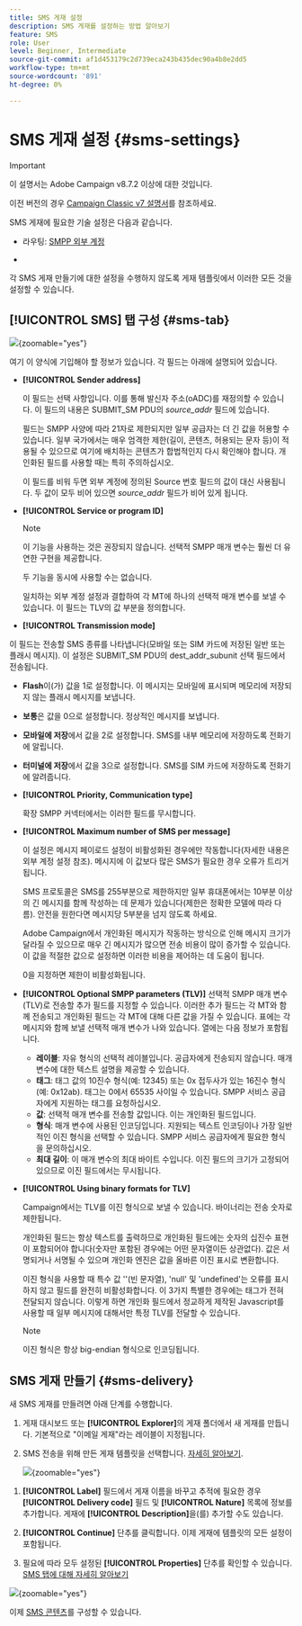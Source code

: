 ```yaml
---
title: SMS 게재 설정
description: SMS 게재를 설정하는 방법 알아보기
feature: SMS
role: User
level: Beginner, Intermediate
source-git-commit: af1d453179c2d739eca243b435dec90a4b8e2dd5
workflow-type: tm+mt
source-wordcount: '891'
ht-degree: 0%

---
```



# SMS 게재 설정 {#sms-settings}

>[!IMPORTANT]
>
>이 설명서는 Adobe Campaign v8.7.2 이상에 대한 것입니다.
>
>이전 버전의 경우 [Campaign Classic v7 설명서](https://experienceleague.adobe.com/en/docs/campaign-classic/using/sending-messages/sending-messages-on-mobiles/sms-set-up/sms-set-up)를 참조하세요.

SMS 게재에 필요한 기술 설정은 다음과 같습니다.

* 라우팅: [SMPP 외부 계정](smpp-external-account.md#smpp-connection-settings)

* [  ](#sms-tab)

각 SMS 게재 만들기에 대한 설정을 수행하지 않도록 게재 템플릿에서 이러한 모든 것을 설정할 수 있습니다.

## **[!UICONTROL SMS]** 탭 구성 {#sms-tab}

![](assets/send_settings.png){zoomable="yes"}

여기 이 양식에 기입해야 할 정보가 있습니다. 각 필드는 아래에 설명되어 있습니다.

* **[!UICONTROL Sender address]**

  이 필드는 선택 사항입니다. 이를 통해 발신자 주소(oADC)를 재정의할 수 있습니다. 이 필드의 내용은 SUBMIT_SM PDU의 *source_addr* 필드에 있습니다.

  필드는 SMPP 사양에 따라 21자로 제한되지만 일부 공급자는 더 긴 값을 허용할 수 있습니다. 일부 국가에서는 매우 엄격한 제한(길이, 콘텐츠, 허용되는 문자 등)이 적용될 수 있으므로 여기에 배치하는 콘텐츠가 합법적인지 다시 확인해야 합니다. 개인화된 필드를 사용할 때는 특히 주의하십시오.

  이 필드를 비워 두면 외부 계정에 정의된 Source 번호 필드의 값이 대신 사용됩니다. 두 값이 모두 비어 있으면 *source_addr* 필드가 비어 있게 됩니다.

* **[!UICONTROL Service or program ID]**

  >[!NOTE]
  >
  >이 기능을 사용하는 것은 권장되지 않습니다. 선택적 SMPP 매개 변수는 훨씬 더 유연한 구현을 제공합니다.
  >
  >두 기능을 동시에 사용할 수는 없습니다.

  일치하는 외부 계정 설정과 결합하여 각 MT에 하나의 선택적 매개 변수를 보낼 수 있습니다. 이 필드는 TLV의 값 부분을 정의합니다.

* **[!UICONTROL Transmission mode]**

이 필드는 전송할 SMS 종류를 나타냅니다(모바일 또는 SIM 카드에 저장된 일반 또는 플래시 메시지). 이 설정은 SUBMIT_SM PDU의 dest_addr_subunit 선택 필드에서 전송됩니다.

* **Flash**&#x200B;이(가) 값을 1로 설정합니다. 이 메시지는 모바일에 표시되며 메모리에 저장되지 않는 플래시 메시지를 보냅니다.
* **보통**&#x200B;은 값을 0으로 설정합니다. 정상적인 메시지를 보냅니다.
* **모바일에 저장**&#x200B;에서 값을 2로 설정합니다. SMS를 내부 메모리에 저장하도록 전화기에 알립니다.
* **터미널에 저장**&#x200B;에서 값을 3으로 설정합니다. SMS를 SIM 카드에 저장하도록 전화기에 알려줍니다.

* **[!UICONTROL Priority, Communication type]**

  확장 SMPP 커넥터에서는 이러한 필드를 무시합니다.

* **[!UICONTROL Maximum number of SMS per message]**

  이 설정은 메시지 페이로드 설정이 비활성화된 경우에만 작동합니다(자세한 내용은 외부 계정 설정 참조). 메시지에 이 값보다 많은 SMS가 필요한 경우 오류가 트리거됩니다.

  SMS 프로토콜은 SMS를 255부분으로 제한하지만 일부 휴대폰에서는 10부분 이상의 긴 메시지를 함께 작성하는 데 문제가 있습니다(제한은 정확한 모델에 따라 다름). 안전을 원한다면 메시지당 5부분을 넘지 않도록 하세요.

  Adobe Campaign에서 개인화된 메시지가 작동하는 방식으로 인해 메시지 크기가 달라질 수 있으므로 매우 긴 메시지가 많으면 전송 비용이 많이 증가할 수 있습니다. 이 값을 적절한 값으로 설정하면 이러한 비용을 제어하는 데 도움이 됩니다.

  0을 지정하면 제한이 비활성화됩니다.

* **[!UICONTROL Optional SMPP parameters (TLV)]**
선택적 SMPP 매개 변수(TLV)로 전송할 추가 필드를 지정할 수 있습니다. 이러한 추가 필드는 각 MT와 함께 전송되고 개인화된 필드는 각 MT에 대해 다른 값을 가질 수 있습니다.
표에는 각 메시지와 함께 보낼 선택적 매개 변수가 나와 있습니다. 열에는 다음 정보가 포함됩니다.
   * **레이블**: 자유 형식의 선택적 레이블입니다. 공급자에게 전송되지 않습니다. 매개 변수에 대한 텍스트 설명을 제공할 수 있습니다.
   * **태그**: 태그 값의 10진수 형식(예: 12345) 또는 0x 접두사가 있는 16진수 형식(예: 0x12ab). 태그는 0에서 65535 사이일 수 있습니다. SMPP 서비스 공급자에게 지원하는 태그를 요청하십시오.
   * **값**: 선택적 매개 변수를 전송할 값입니다. 이는 개인화된 필드입니다.
   * **형식**: 매개 변수에 사용된 인코딩입니다. 지원되는 텍스트 인코딩이나 가장 일반적인 이진 형식을 선택할 수 있습니다. SMPP 서비스 공급자에게 필요한 형식을 문의하십시오.
   * **최대 길이**: 이 매개 변수의 최대 바이트 수입니다. 이진 필드의 크기가 고정되어 있으므로 이진 필드에서는 무시됩니다.

* **[!UICONTROL Using binary formats for TLV]**

  Campaign에서는 TLV를 이진 형식으로 보낼 수 있습니다. 바이너리는 전송 숫자로 제한됩니다.

  개인화된 필드는 항상 텍스트를 출력하므로 개인화된 필드에는 숫자의 십진수 표현이 포함되어야 합니다(숫자만 포함된 경우에는 어떤 문자열이든 상관없다). 값은 서명되거나 서명될 수 있으며 개인화 엔진은 값을 올바른 이진 표시로 변환합니다.

  이진 형식을 사용할 때 특수 값 &#39;&#39;(빈 문자열), &#39;null&#39; 및 &#39;undefined&#39;는 오류를 표시하지 않고 필드를 완전히 비활성화합니다. 이 3가지 특별한 경우에는 태그가 전혀 전달되지 않습니다. 이렇게 하면 개인화 필드에서 정교하게 제작된 Javascript를 사용할 때 일부 메시지에 대해서만 특정 TLV를 전달할 수 있습니다.

  >[!NOTE]
  >
  >이진 형식은 항상 big-endian 형식으로 인코딩됩니다.

## SMS 게재 만들기 {#sms-delivery}

새 SMS 게재를 만들려면 아래 단계를 수행합니다.

1. 게재 대시보드 또는 **[!UICONTROL Explorer]**&#x200B;의 게재 폴더에서 새 게재를 만듭니다.  기본적으로 &quot;이메일 게재&quot;라는 레이블이 지정됩니다.

1. SMS 전송을 위해 만든 게재 템플릿을 선택합니다. [자세히 알아보기](sms-mid-sourcing.md#sms-delivery-template).

   ![](assets/sms_create.png){zoomable="yes"}

<!-- * For standalone instance,  [learn more here](sms-standalone-instance.md#sms-delivery-template).
* For mid-sourcing infrastructure, -->

1. **[!UICONTROL Label]** 필드에서 게재 이름을 바꾸고 추적에 필요한 경우 **[!UICONTROL Delivery code]** 필드 및 **[!UICONTROL Nature]** 목록에 정보를 추가합니다. 게재에 **[!UICONTROL Description]**&#x200B;을(를) 추가할 수도 있습니다.

1. **[!UICONTROL Continue]** 단추를 클릭합니다. 이제 게재에 템플릿의 모든 설정이 포함됩니다.

1. 필요에 따라 모두 설정된 **[!UICONTROL Properties]** 단추를 확인할 수 있습니다. [SMS 탭에 대해 자세히 알아보기](#sms-tab)

![](assets/sms_settings.png){zoomable="yes"}

이제 [SMS 콘텐츠](sms-content.md)를 구성할 수 있습니다.
